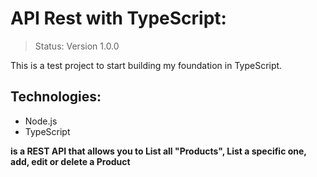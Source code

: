 # API Rest with TypeScript:

> Status: Version 1.0.0

This is a test project to start building my foundation in TypeScript.

## Technologies:
- Node.js
- TypeScript

**is a REST API that allows you to List all "Products", List a specific one, add, edit or delete a Product**
